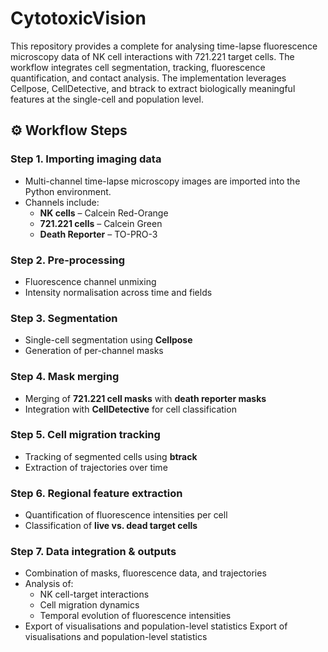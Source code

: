 # CytotoxicVision

This repository provides a complete for analysing time-lapse fluorescence microscopy data of NK cell interactions with 721.221 target cells. The workflow integrates cell segmentation, tracking, fluorescence quantification, and contact analysis. The implementation leverages Cellpose, CellDetective, and btrack to extract biologically meaningful features at the single-cell and population level.

## ⚙️ Workflow Steps

### **Step 1. Importing imaging data**

- Multi-channel time-lapse microscopy images are imported into the Python environment.
- Channels include:
  - **NK cells** – Calcein Red-Orange
  - **721.221 cells** – Calcein Green
  - **Death Reporter** – TO-PRO-3

### **Step 2. Pre-processing**

- Fluorescence channel unmixing
- Intensity normalisation across time and fields

### **Step 3. Segmentation**

- Single-cell segmentation using **Cellpose**
- Generation of per-channel masks

### **Step 4. Mask merging**

- Merging of **721.221 cell masks** with **death reporter masks**
- Integration with **CellDetective** for cell classification

### **Step 5. Cell migration tracking**

- Tracking of segmented cells using **btrack**
- Extraction of trajectories over time

### **Step 6. Regional feature extraction**

- Quantification of fluorescence intensities per cell
- Classification of **live vs. dead target cells**

### **Step 7. Data integration & outputs**

- Combination of masks, fluorescence data, and trajectories
- Analysis of:
  - NK cell-target interactions
  - Cell migration dynamics
  - Temporal evolution of fluorescence intensities
- Export of visualisations and population-level statistics
Export of visualisations and population-level statistics






